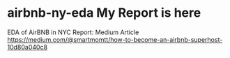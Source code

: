 # airbnb-ny-eda My Report is here
EDA of AirBNB in NYC
Report: Medium Article https://medium.com/@smartmomtt/how-to-become-an-airbnb-superhost-10d80a040c8
